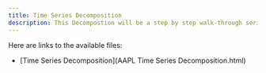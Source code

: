 ```yaml
---
title: Time Series Decomposition
description: This Decompostion will be a step by step walk-through series.
---
```

Here are links to the available files:

- [Time Series Decomposition](AAPL Time Series Decomposition.html)
